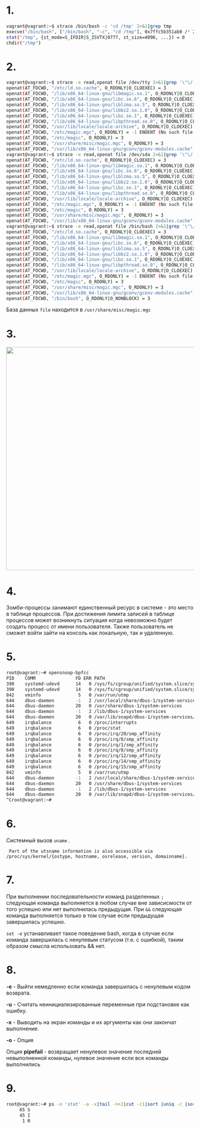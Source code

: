 # 1.

```bash
vagrant@vagrant:~$ strace /bin/bash -c 'cd /tmp' 2>&1|grep tmp
execve("/bin/bash", ["/bin/bash", "-c", "cd /tmp"], 0x7ffc5b351ab0 /* 23 vars */) = 0
stat("/tmp", {st_mode=S_IFDIR|S_ISVTX|0777, st_size=4096, ...}) = 0
chdir("/tmp")      
```

# 2.

```bash
vagrant@vagrant:~$ strace -e read,openat file /dev/tty 2>&1|grep '\"\/' 
openat(AT_FDCWD, "/etc/ld.so.cache", O_RDONLY|O_CLOEXEC) = 3
openat(AT_FDCWD, "/lib/x86_64-linux-gnu/libmagic.so.1", O_RDONLY|O_CLOEXEC) = 3
openat(AT_FDCWD, "/lib/x86_64-linux-gnu/libc.so.6", O_RDONLY|O_CLOEXEC) = 3
openat(AT_FDCWD, "/lib/x86_64-linux-gnu/liblzma.so.5", O_RDONLY|O_CLOEXEC) = 3
openat(AT_FDCWD, "/lib/x86_64-linux-gnu/libbz2.so.1.0", O_RDONLY|O_CLOEXEC) = 3
openat(AT_FDCWD, "/lib/x86_64-linux-gnu/libz.so.1", O_RDONLY|O_CLOEXEC) = 3
openat(AT_FDCWD, "/lib/x86_64-linux-gnu/libpthread.so.0", O_RDONLY|O_CLOEXEC) = 3
openat(AT_FDCWD, "/usr/lib/locale/locale-archive", O_RDONLY|O_CLOEXEC) = 3
openat(AT_FDCWD, "/etc/magic.mgc", O_RDONLY) = -1 ENOENT (No such file or directory)
openat(AT_FDCWD, "/etc/magic", O_RDONLY) = 3
openat(AT_FDCWD, "/usr/share/misc/magic.mgc", O_RDONLY) = 3
openat(AT_FDCWD, "/usr/lib/x86_64-linux-gnu/gconv/gconv-modules.cache", O_RDONLY) = 3
vagrant@vagrant:~$ strace -e read,openat file /dev/sda 2>&1|grep '\"\/' 
openat(AT_FDCWD, "/etc/ld.so.cache", O_RDONLY|O_CLOEXEC) = 3
openat(AT_FDCWD, "/lib/x86_64-linux-gnu/libmagic.so.1", O_RDONLY|O_CLOEXEC) = 3
openat(AT_FDCWD, "/lib/x86_64-linux-gnu/libc.so.6", O_RDONLY|O_CLOEXEC) = 3
openat(AT_FDCWD, "/lib/x86_64-linux-gnu/liblzma.so.5", O_RDONLY|O_CLOEXEC) = 3
openat(AT_FDCWD, "/lib/x86_64-linux-gnu/libbz2.so.1.0", O_RDONLY|O_CLOEXEC) = 3
openat(AT_FDCWD, "/lib/x86_64-linux-gnu/libz.so.1", O_RDONLY|O_CLOEXEC) = 3
openat(AT_FDCWD, "/lib/x86_64-linux-gnu/libpthread.so.0", O_RDONLY|O_CLOEXEC) = 3
openat(AT_FDCWD, "/usr/lib/locale/locale-archive", O_RDONLY|O_CLOEXEC) = 3
openat(AT_FDCWD, "/etc/magic.mgc", O_RDONLY) = -1 ENOENT (No such file or directory)
openat(AT_FDCWD, "/etc/magic", O_RDONLY) = 3
openat(AT_FDCWD, "/usr/share/misc/magic.mgc", O_RDONLY) = 3
openat(AT_FDCWD, "/usr/lib/x86_64-linux-gnu/gconv/gconv-modules.cache", O_RDONLY) = 3
vagrant@vagrant:~$ strace -e read,openat file /bin/bash 2>&1|grep '\"\/' 
openat(AT_FDCWD, "/etc/ld.so.cache", O_RDONLY|O_CLOEXEC) = 3
openat(AT_FDCWD, "/lib/x86_64-linux-gnu/libmagic.so.1", O_RDONLY|O_CLOEXEC) = 3
openat(AT_FDCWD, "/lib/x86_64-linux-gnu/libc.so.6", O_RDONLY|O_CLOEXEC) = 3
openat(AT_FDCWD, "/lib/x86_64-linux-gnu/liblzma.so.5", O_RDONLY|O_CLOEXEC) = 3
openat(AT_FDCWD, "/lib/x86_64-linux-gnu/libbz2.so.1.0", O_RDONLY|O_CLOEXEC) = 3
openat(AT_FDCWD, "/lib/x86_64-linux-gnu/libz.so.1", O_RDONLY|O_CLOEXEC) = 3
openat(AT_FDCWD, "/lib/x86_64-linux-gnu/libpthread.so.0", O_RDONLY|O_CLOEXEC) = 3
openat(AT_FDCWD, "/usr/lib/locale/locale-archive", O_RDONLY|O_CLOEXEC) = 3
openat(AT_FDCWD, "/etc/magic.mgc", O_RDONLY) = -1 ENOENT (No such file or directory)
openat(AT_FDCWD, "/etc/magic", O_RDONLY) = 3
openat(AT_FDCWD, "/usr/share/misc/magic.mgc", O_RDONLY) = 3
openat(AT_FDCWD, "/usr/lib/x86_64-linux-gnu/gconv/gconv-modules.cache", O_RDONLY) = 3
openat(AT_FDCWD, "/bin/bash", O_RDONLY|O_NONBLOCK) = 3
```

База данных ```file``` находится в  ```/usr/share/misc/magic.mgc```

# 3.

<img src="https://drive.google.com/uc?export=view&id=1-txdx4BjMWK-aqTOWWcsCkhDqOKY6_oA" width="600px">

# 4.

Зомби-процессы занимают единственный ресурс в системе - это место в таблице процессов. При достижения лимита записей в таблице процессов может возникнуть ситуация когда невозможно будет создать процесс от имени пользователя. Также пользователь не сможет войти зайти на консоль как локальную, так и удаленную.

# 5. 

```bash
root@vagrant:~# opensnoop-bpfcc 
PID    COMM               FD ERR PATH
390    systemd-udevd      14   0 /sys/fs/cgroup/unified/system.slice/systemd-udevd.service/cgroup.procs
390    systemd-udevd      14   0 /sys/fs/cgroup/unified/system.slice/systemd-udevd.service/cgroup.threads
842    vminfo              5   0 /var/run/utmp
644    dbus-daemon        -1   2 /usr/local/share/dbus-1/system-services
644    dbus-daemon        20   0 /usr/share/dbus-1/system-services
644    dbus-daemon        -1   2 /lib/dbus-1/system-services
644    dbus-daemon        20   0 /var/lib/snapd/dbus-1/system-services/
649    irqbalance          6   0 /proc/interrupts
649    irqbalance          6   0 /proc/stat
649    irqbalance          6   0 /proc/irq/20/smp_affinity
649    irqbalance          6   0 /proc/irq/0/smp_affinity
649    irqbalance          6   0 /proc/irq/1/smp_affinity
649    irqbalance          6   0 /proc/irq/8/smp_affinity
649    irqbalance          6   0 /proc/irq/12/smp_affinity
649    irqbalance          6   0 /proc/irq/14/smp_affinity
649    irqbalance          6   0 /proc/irq/15/smp_affinity
842    vminfo              5   0 /var/run/utmp
644    dbus-daemon        -1   2 /usr/local/share/dbus-1/system-services
644    dbus-daemon        20   0 /usr/share/dbus-1/system-services
644    dbus-daemon        -1   2 /lib/dbus-1/system-services
644    dbus-daemon        20   0 /var/lib/snapd/dbus-1/system-services/
^Croot@vagrant:~# 
```

# 6.

Системный вызов ```uname``` .

``` Part of the utsname information is also accessible via /proc/sys/kernel/{ostype, hostname, osrelease, version, domainname}.```

# 7.

При выполнении последовательности команд разделенных ```;``` следующая команда выполняется в любом случае вне зависисмости от того успешно или нет выполнилась предыдущая. При ```&&``` следующая команда выполняется только в том случае если предыдущая завершилась успешно.

```set -e``` устанавливает такое поведение bash, когда в случае если команда завершилась с ненулевым статусом (т.е. с ошибкой), таким образом смысла использовать && нет.

# 8. 

**-e** - Выйти немедленно если команда завершилась с ненулевым кодом возврата.

**-u** - Считать неинициализированные переменные при подстановке как ошибку.

**-x** - Выводить на экран команды и их аргументы как они закончат выполнение.

**-o** - Опция

Опция **pipefail** - возвращает ненулевое значение последней невыполненной команды, нулевое значение если все команды выполнились

# 9.

```bash
root@vagrant:~# ps -o 'stat' -a -x|tail -n+2|cut -c1|sort |uniq -c |sort -rn
     65 S
     45 I
      1 R
```

